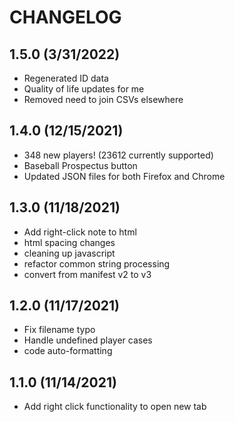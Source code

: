 # CHANGELOG

## 1.5.0 (3/31/2022)
- Regenerated ID data
- Quality of life updates for me
- Removed need to join CSVs elsewhere

## 1.4.0 (12/15/2021)
- 348 new players! (23612 currently supported)
- Baseball Prospectus button
- Updated JSON files for both Firefox and Chrome

## 1.3.0 (11/18/2021)
- Add right-click note to html
- html spacing changes
- cleaning up javascript
- refactor common string processing
- convert from manifest v2 to v3

## 1.2.0 (11/17/2021)
- Fix filename typo 
- Handle undefined player cases 
- code auto-formatting

## 1.1.0 (11/14/2021)
- Add right click functionality to open new tab
